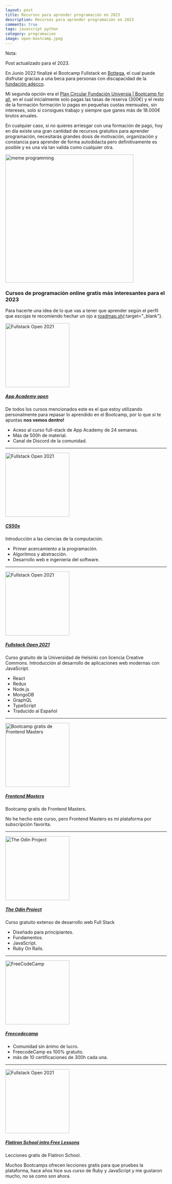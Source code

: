 ```yaml
---
layout: post
title: Recursos para aprender programación en 2023
description: Recursos para aprender programación en 2023
comments: true
tags: javascript python
category: programacion
image: open-bootcamp.jpeg
---
```


<div class="alert alert-info" role="alert">
<p><i class="fas fa-sticky-note"></i> Nota:</p>
 <p>Post actualizado para el 2023.</p>
</div>

En Junio 2022 finalizé el Bootcamp Fullstack en <a href="https://bottega.tech/" target="blank">Bottega</a>, el cual puede disfrutar gracias a una beca para personas con discapacidad de la <a href="https://fundacionadecco.org/" target="_blank">fundación adecco</a>.

Mi segunda opción era el <a href="https://www.fundacionuniversia.net/es/empleabilidad/plan-circular/acuerdo-ingresos-compartidos-socialmente-responsable.html" target="blank">Plan Circular Fundación Universia | Bootcamp for all</a>, en el cual inicialmente solo pagas las tasas de reserva (300€) y el resto de la formación formación lo pagas en pequeñas cuotas mensuales, sin intereses, solo si consigues trabajo y siempre que ganes más de 18.000€ brutos anuales.

En cualquier caso, si no quieres arriesgar con una formación de pago, hoy en día existe una gran cantidad de recursos gratuitos para aprender programación, necesitarás grandes dosis de motivación, organización y constancia para aprender de forma autodidacta pero definitivamente es posible y es una vía tan valida como cualquier otra.

<img src="{{ site.baseurl }}/assets/images/blog/meme.jpg" width="400" class="img-fluid text-center m-xl-auto" alt="meme programming">

### Cursos de programación online gratis más interesantes para el 2023

Para hacerte una idea de lo que vas a tener que aprender según el perfil que escojas te recomiendo hechar un ojo a [roadmap.sh](https://roadmap.sh/){:target="\_blank"}.

<div class="d-flex">
  <div class="flex-shrink-0">
    <img src="{{ site.baseurl }}/assets/images/blog/appacademy.png" width="200" class="img-fluid text-center mb-3 mr-3" alt="Fullstack Open 2021">
  </div>
  <div class="flex-grow-1 ms-3">
    <a href="https://www.appacademy.io/course/app-academy-open" target="_blank"><h5 class="mt-0 mb-1">App Academy open</h5></a>
    <p>De todos los cursos mencionados este es el que estoy utilizando personalmente para repasar lo aprendido en el Bootcamp, por lo que si te apuntas <strong>nos vemos dentro!</strong></p>
      <ul>
        <li>Aceso al curso full-stack de App Academy de 24 semanas.</li>
        <li>Más de 500h de material.</li>
        <li>Canal de Discord de la comunidad.</li>
      </ul>
  </div>
  </div>
<hr>

<div class="d-flex">
  <div class="flex-shrink-0">
    <img src="{{ site.baseurl }}/assets/images/blog/cs50x.png" width="200" class="img-fluid text-center mb-3 mr-3" alt="Fullstack Open 2021">
        </div>
     <div class="flex-grow-1 ms-3">
    <a href="https://pll.harvard.edu/course/cs50-introduction-computer-science?delta=0" target="_blank"><h5 class="mt-0 mb-1">CS50x</h5></a>
      <p>Introducción a las ciencias de la computación.</p>
      <ul>
        <li>Primer acercamiento a la programación.</li>
        <li>Algoritmos y abstracción.</li>
        <li>Desarrollo web e ingeniería del software.</li>
      </ul>
    </div>
    </div>
  <hr>

<div class="d-flex">
  <div class="flex-shrink-0">
    <img src="{{ site.baseurl }}/assets/images/blog/fullstackopen.jpg" width="200" class="img-fluid text-center mb-3 mr-3" alt="Fullstack Open 2021">
  </div>
    <div class="lex-grow-1 ms-3">
    <a href="https://fullstackopen.com/es/" target="_blank"><h5 class="mt-0 mb-1">Fullstack Open 2021</h5></a>
      <p>Curso gratuito de la Universidad de Helsinki con licencia Creative Commons. Introducción al desarrollo de aplicaciones web modernas con JavaScript.</p>
       <ul>
        <li>React</li>
        <li>Redux</li>
        <li>Node.js</li>
        <li>MongoDB</li>
        <li>GraphQL</li>
        <li>TypeScript</li>
        <li>Traducido al Español</li>
      </ul>
    </div>
  </div>
  <hr>

   <div class="d-flex">
  <div class="flex-shrink-0">
    <img src="{{ site.baseurl }}/assets/images/blog/BootcampLogo.png" width="200" class="img-fluid text-center mb-3 mr-3" alt="Bootcamp gratis de Frontend Masters">
    </div>
  <div class="flex-grow-1 ms-3">
    <a href="https://frontendmasters.com/bootcamp/" target="_blank"><h5 class="mt-0 mb-1">Frontend Masters</h5></a>
      <p>Bootcamp gratis de Frontend Masters.</p>
      <p>No he hecho este curso, pero Frontend Masters es mi plataforma por subscripción favorita.</p>
    </div>

</div>
<hr>

   <div class="d-flex">
    <div class="flex-shrink-0">
    <img src="{{ site.baseurl }}/assets/images/blog/theodinproject.png" width="200" class="img-fluid text-center mb-3 mr-3" alt="The Odin Project">
    </div>
    <div class="flex-grow-1 ms-3">
      <a href="https://www.theodinproject.com/home" target="_blank"> <h5 class="mt-0 mb-1">The Odin Project</h5></a>
        <p>Curso gratuito extenso de desarrollo web Full Stack</p>
        <ul>
          <li>Diseñado para principiantes.</li>
          <li>Fundamentos.</li>
          <li>JavaScript.</li>
          <li>Ruby On Rails.</li>
        </ul>
    </div>
  </div>

  <hr>
  <div class="d-flex">
   <div class="flex-shrink-0">
    <img src="{{ site.baseurl }}/assets/images/blog/freecodecamp.png" width="200" class="img-fluid mr-3 mb-3" alt="FreeCodeCamp">
    </div>
    <div class="flex-grow-1 ms-3">
    <a href="https://www.freecodecamp.org/" target="_blank"><h5 class="mt-0 mb-1">Freecodecamp</h5></a>
      <ul>
        <li>Comunidad sin ánimo de lucro.</li>
        <li>FreecodeCamp es 100% gratuito.</li>
        <li>más de 10 certificaciones de 300h cada una.</li>
      </ul>
    </div>
  </div>
  <hr>
  
<div class="d-flex">
  <div class="flex-shrink-0">
    <img src="{{ site.baseurl }}/assets/images/blog/flatiron.jpeg" width="200" class="img-fluid text-center mb-3 mr-3" alt="Fullstack Open 2021">
    </div>
  <div class="flex-grow-1 ms-3">
    <a href="https://flatironschool.com/learn-to-code-for-free/" target="_blank"><h5 class="mt-0 mb-1">Flatiron School intro Free Lessons</h5></a>
      <p>Lecciones gratis de Flatiron School.</p>
      <p>Muchos Bootcamps ofrecen lecciones gratis para que pruebes la plataforma, hace años hice sus curso de Ruby y JavaScript y me gustaron mucho, no se como son ahora.</p>
    </div>
  </div>

